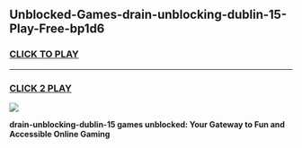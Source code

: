 
## Unblocked-Games-drain-unblocking-dublin-15-Play-Free-bp1d6
<h3>
<a href="https://premium76.site?title=drain-unblocking-dublin-15&ref=12A">CLICK TO PLAY</a></h3>
<hr>

<h3>
<a href="https://premium76.site?title=drain-unblocking-dublin-15&ref=12A">CLICK 2 PLAY</a>
  
</h3>

<a href="https://premium76.site?title=drain-unblocking-dublin-15&ref=12A"><img src="https://clearcache.store/games.png"></a>


**drain-unblocking-dublin-15 games unblocked: Your Gateway to Fun and Accessible Online Gaming**
